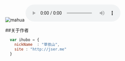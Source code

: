 ![mahua](mahua-logo.jpg)
<audio id="audio" controls="" preload="none">

<source id="mp3" src="http://m10.music.126.net/20190608211637/d7c053ab35d7c50564bc2c07f3cf4444/ymusic/13ff/f82b/f1d9/53cb4a1539bf51bac250fcada6e4b7c4.mp3">

</audio>



##关于作者

```javascript
  var ihubo = {
    nickName  : "草依山",
    site : "http://jser.me"
  }
```
